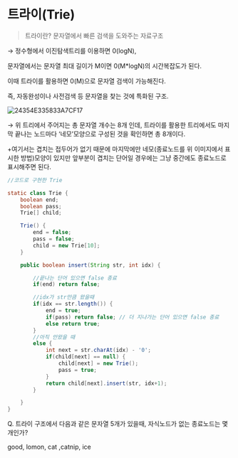 # 트라이(Trie)

> 트라이란? 문자열에서 빠른 검색을 도와주는 자료구조
> 

→ 정수형에서 이진탐색트리를 이용하면 0(logN),

   문자열에서는 문자열 최대 길이가 M이면 0(M*logN)의 시간복잡도가 된다.

   이때 트라이를 활용하면 0(M)으로 문자열 검색이 가능해진다.

   즉, 자동완성이나 사전검색 등 문자열을 찾는 것에 특화된 구조.

![24354E335833A7CF17](https://github.com/Audrey-1120/cs-study/assets/154796417/d92ae24d-9b02-41ec-b62e-28944d10a36b)


→ 위 트리에서 주어지는 총 문자열 개수는 8개 인데, 트라이를 활용한 트리에서도 마지막 끝나는 노드마다 ‘네모’모양으로 구성된 것을 확인하면 총 8개이다. 

+여기서는 겹치는 접두어가 없기 때문에 마지막에만 네모(종료노드를 위 이미지에서 표시한 방법)모양이 있지만 앞부분이 겹치는 단어일 경우에는 그냥 중간에도 종료노드로 표시해주면 된다.

```java
//코드로 구현한 Trie

static class Trie {
    boolean end;
    boolean pass;
    Trie[] child;

    Trie() {
        end = false;
        pass = false;
        child = new Trie[10];
    }

    public boolean insert(String str, int idx) {

        //끝나는 단어 있으면 false 종료
        if(end) return false;

        //idx가 str만큼 왔을때
        if(idx == str.length()) {
            end = true;
            if(pass) return false; // 더 지나가는 단어 있으면 false 종료
            else return true;
        }
        //아직 안왔을 때
        else {
            int next = str.charAt(idx) - '0';
            if(child[next] == null) {
                child[next] = new Trie();
                pass = true;
            }
            return child[next].insert(str, idx+1);
        }

    }
}
```

Q. 트라이 구조에서 다음과 같은 문자열 5개가 있을때, 자식노드가 없는 종료노드는 몇개인가?

good, lomon, cat ,catnip, ice
